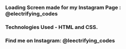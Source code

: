 ### Loading Screen made for my Instagram Page : @electrifying_codes

### Technologies Used - HTML and CSS.

### Find me on Instagram: @leectrifying_codes